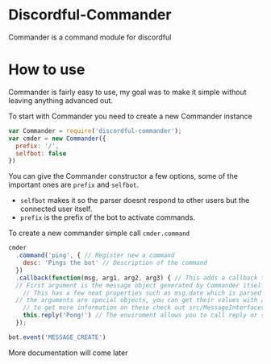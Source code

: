 # Discordful-Commander

Commander is a command module for discordful

# How to use

Commander is fairly easy to use, my goal was to make it simple without leaving anything advanced out.

To start with Commander you need to create a new Commander instance
```js
var Commander = require('discordful-commander');
var cmder = new Commander({
  prefix: '/',
  selfbot: false
})
```
You can give the Commander constructor a few options, some of the important ones are `prefix` and `selfbot`.

- `selfbot` makes it so the parser doesnt respond to other users but the connected user itself.
- `prefix` is the prefix of the bot to activate commands.

To create a new commander simple call `cmder.command`

```js
cmder
  .command('ping', { // Register new a command
    desc: 'Pings the bot' // Description of the command
  })
  .callback(function(msg, arg1, arg2, arg3) { // This adds a callback to the command when its activated
  // First argument is the message object generated by Commander itself.
    // This has a few neat properties such as msg.date which is parsed by chrono
  // the arguments are special objects, you can get their values with arg.value
    // to get more information on these check out src/MessageInterfaces/...
    this.reply('Pong!') // The enviroment allows you to call reply or send to send a message
  });

bot.event('MESSAGE_CREATE')
```

More documentation will come later
